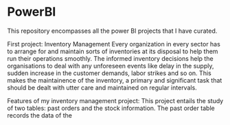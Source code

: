 # PowerBI
This repository encompasses all the power BI projects that I have curated. 

First project: Inventory Management
Every organization in every sector has to arrange for and maintain sorts of inventories at its disposal to help them run their operations smoothly. The informed inventory decisions help the organisations to deal with any unforeseen events like delay in the supply, sudden increase in the customer demands, labor strikes and so on. This makes the maintainence of the inventory, a primary and significant task that should be dealt with utter care and maintained on regular intervals.

Features of my inventory management project: This project entails the study of two tables: past orders and the stock information. The past order table records the data of the 
